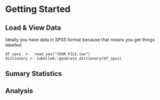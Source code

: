 # Getting Started

## Load & View Data
Ideally you have data in SPSS format because that means you get things labelled

```
df_spss  <-  read_sav("YOUR_FILE.sav")
dictionary <- labelled::generate_dictionary(df_spss)
```

## Sumary Statistics

## Analysis

## 
